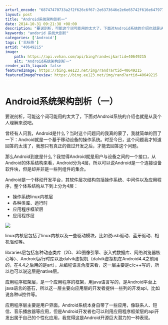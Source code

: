 ```yaml
---
arturl_encode: "68747470733a2f2f626c6f67:2e6373646e2e6e65742f616e64797775636875616e6c6f6e67:2f61727469636c652f64657461696c732f3430363439323135"
layout: post
title: "Android系统架构剖析一"
date: 2014-10-31 09:21:38 +08:00
description: "要说剖析，可能这个词可能用的太大了，下面对Android系统的介绍也就是从我个人理解来说吧。    "
keywords: "andorid 系统大剖析"
categories: ['Android']
tags: ['无标签']
artid: "40649215"
image:
    path: https://api.vvhan.com/api/bing?rand=sj&artid=40649215
    alt: "Android系统架构剖析一"
render_with_liquid: false
featuredImage: https://bing.ee123.net/img/rand?artid=40649215
featuredImagePreview: https://bing.ee123.net/img/rand?artid=40649215
---
```


# Android系统架构剖析（一）

要说剖析，可能这个词可能用的太大了，下面对Android系统的介绍也就是从我个人理解来说吧。

曾经有人问我，Android是什么？当时这个问题问的我真的蒙了，我就简单的回了一下：Android就是一个基于移动设备的操作系统。时至今日，这个问题我才知道回答的太浅了，我想只有真正的做过开发之后，才能去回答这个问题。

那么Android到底是什么？我觉得Android就是用户与设备之间的一个接口，从Android的体系结构来看，Android分为4层，所以可以说Android是一个连接设备软件块，但是却并非是一些列组件的集合。

Android是一个移动开发平台，其软件层次结构包括操作系统、中间件以及应用程序，整个体系结构从下到上分为4层：

* 操作系统linux内核层
* 各种类库、运行时
* 应用程序框架层
* 应用程序层

![](https://img-blog.csdn.net/20141031102825421)

linux内核层包括了linux内核以及一些驱动模块，比如说usb驱动、蓝牙驱动、相机驱动等。

libraries层包括各种动态类库（2D、3D图像引擎、嵌入式数据库、网络浏览器核心等）、Android运行时库以及dalvik虚拟机（dalvik虚拟机在Android4.4之前用的，在4.4之后用的是art），从编程语言角度来看，这一层主要是c/c++写的，所以也可以说这层是native层。

应用程序框架层，是一个应用程序的框架，用java语言写的，是Android平台上java语言的基石，所以这一层主要向应用层的开发者提供一些列的开发api，比如说各种ui控件等。

应用程序层主要是用户界面。Android系统本身自带了一些应用，像联系人、短信、音乐播放器等应用，但是Android开发者也可以利用应用程序框架层的api开发出属于自己的个性化应用，我觉得这是Android开源巨大潜力的一种表现。